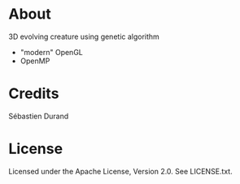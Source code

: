 # About

3D evolving creature using genetic algorithm

- "modern" OpenGL
- OpenMP

# Credits

Sébastien Durand

# License

Licensed under the Apache License, Version 2.0. See LICENSE.txt.
